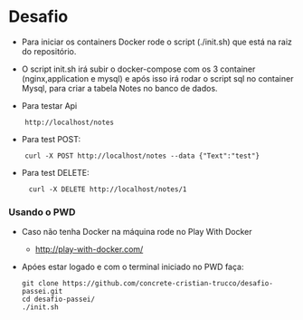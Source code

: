 # Desafio
- Para iniciar os containers Docker rode o script (./init.sh) que está na raiz do repositório.
* O script init.sh irá subir o docker-compose com os 3 container (nginx,application e mysql) e após isso irá rodar o script sql no container Mysql, para criar a tabela Notes no banco de dados.
  
- Para testar Api
```
    http://localhost/notes
```
- Para test POST: 
 ```
     curl -X POST http://localhost/notes --data {"Text":"test"}
 ```   
- Para test DELETE:
```
     curl -X DELETE http://localhost/notes/1
```

### Usando o PWD
- Caso não tenha Docker na máquina rode no Play With Docker
  * http://play-with-docker.com/

- Apóes estar logado e com o terminal iniciado no PWD faça:
  ```
  git clone https://github.com/concrete-cristian-trucco/desafio-passei.git
  cd desafio-passei/
  ./init.sh
  ```
  
